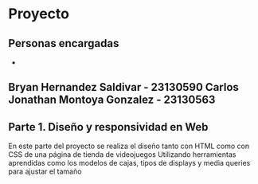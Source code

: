 # Proyecto
## Personas encargadas
-
Bryan Hernandez Saldivar - 23130590
Carlos Jonathan Montoya Gonzalez - 23130563
----------
## Parte 1. Diseño y responsividad en Web
En este parte del proyecto se realiza el diseño tanto con HTML como con CSS de una página de tienda de videojuegos
Utilizando herramientas aprendidas como los modelos de cajas, tipos de displays y media queries para ajustar el tamaño

